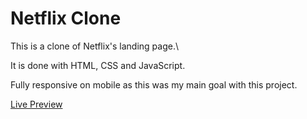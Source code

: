 # Netflix Clone

This is a clone of Netflix's landing page.\

It is done with HTML, CSS and JavaScript.

Fully responsive on mobile as this was my main goal with this project.

<a href="">Live Preview</a>
